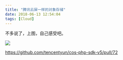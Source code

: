 ```yaml
---
title: "腾讯云屎一样的对象存储"
date: 2018-06-13 12:54:04
tags: [Cloud]
---
```


不多说了，上图，自己感受吧。

![](/images/legacy/5b2098f922a83.jpg)

<https://github.com/tencentyun/cos-php-sdk-v5/pull/72>
